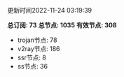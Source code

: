 更新时间2022-11-24 03:19:39

**总订阅: 73**
**总节点: 1035**
**有效节点: 308**
- trojan节点: 78
- v2ray节点: 186
- ssr节点: 8
- ss节点: 36
